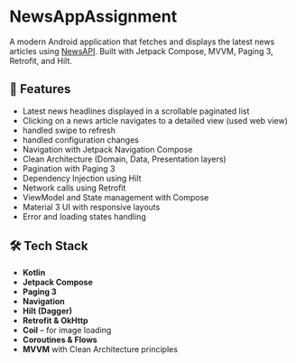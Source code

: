 # NewsAppAssignment

A modern Android application that fetches and displays the latest news articles
using [NewsAPI](https://newsapi.org/). Built with Jetpack Compose, MVVM, Paging 3, Retrofit, and
Hilt.

## 📱 Features
- Latest news headlines displayed in a scrollable paginated list
- Clicking on a news article navigates to a detailed view (used web view)
- handled swipe to refresh 
- handled configuration changes
- Navigation with Jetpack Navigation Compose
- Clean Architecture (Domain, Data, Presentation layers)
- Pagination with Paging 3
- Dependency Injection using Hilt
- Network calls using Retrofit
- ViewModel and State management with Compose
- Material 3 UI with responsive layouts
- Error and loading states handling

## 🛠️ Tech Stack

- **Kotlin**
- **Jetpack Compose**
- **Paging 3**
- **Navigation**
- **Hilt (Dagger)**
- **Retrofit & OkHttp**
- **Coil** – for image loading
- **Coroutines & Flows**
- **MVVM** with Clean Architecture principles
